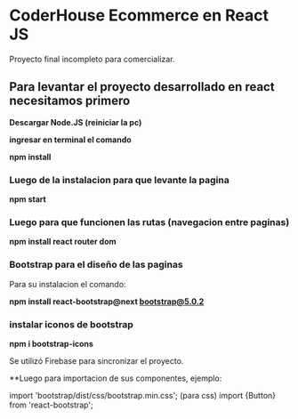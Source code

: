 # CoderHouse Ecommerce en React JS
  Proyecto final incompleto para comercializar.


## Para levantar el proyecto desarrollado en react necesitamos primero 

**Descargar Node.JS   (reiniciar la pc)**

**ingresar en terminal el comando**

**npm install**

### Luego de la instalacion para que levante la pagina

**npm start**

### Luego para que funcionen las rutas (navegacion entre paginas)

**npm install react router dom**

### Bootstrap para el diseño de las paginas

Para su instalacion el comando:

**npm install react-bootstrap@next bootstrap@5.0.2**

### instalar iconos de bootstrap

**npm i bootstrap-icons**

Se utilizó Firebase para sincronizar el proyecto.

**Luego para importacion de sus componentes, ejemplo:

import 'bootstrap/dist/css/bootstrap.min.css';  (para css)
import {Button} from 'react-bootstrap';

